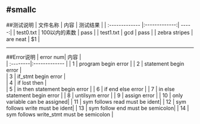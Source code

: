 #smallc
---
##测试说明
| 文件名称       | 内容           | 测试结果  |
| :------------- |:-------------:| -----:|
| test0.txt     | 100以内的素数   | pass  |
| test1.txt      | gcd      |   pass |
| zebra stripes | are neat      |    $1 |

---
##Error说明
| error num| 内容           				|   
| :--------|:-------------					|
| 1        | program begin error     		|
| 2        | statement begin error     	|   
| 3  	   | if_stmt begin error      		|   
| 4 	   | if lost then					|	
| 5 	   | in then statement begin error |
| 6 	   | if end else error				|
| 7 	   | in else statement begin error |
| 8		   | untilsym error					|
| 9 	   | assign error					|
| 10 	   | only variable can be assigned|
| 11 	   | sym follows read must be ident|
| 12	   | sym follows write must be ident|
| 13       | sym follow end must be semicolon|
| 14	   | sym follows write_stmt must be semicolon |